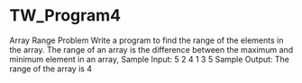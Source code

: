 # TW_Program4
Array Range Problem
Write a program to find the range of the elements in the array. The range of an array is the difference between the maximum and minimum element in an array,
Sample Input:
5
2
4
1
3
5
Sample Output:
The range of the array is 4
